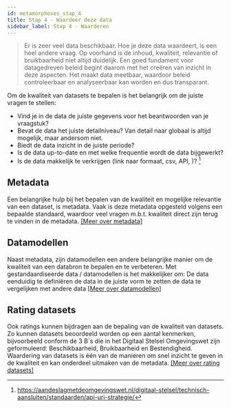 ```yaml
---
id: metamorphoses_stap_4
title: Stap 4 - Waardeer deze data
sidebar_label: Stap 4 - Waarderen
---
```

> Er is zeer veel data beschikbaar. Hoe je deze data waardeert, is een heel andere vraag. Op voorhand is de inhoud, kwaliteit, relevantie of bruikbaarheid niet altijd duidelijk. Een goed fundament voor datagedreven beleid begint daarom met het creëren van inzicht in deze aspecten. Het maakt data meetbaar, waardoor beleid controleerbaar en analyseerbaar kan worden en dus transparant.

Om de kwaliteit van datasets te bepalen is het belangrijk om de juiste vragen te stellen:

+ Vind je in de data de juiste gegevens voor het beantwoorden van je vraagstuk?
+ Bevat de data het juiste detailniveau? Van detail naar globaal is altijd mogelijk, maar andersom niet.
+ Biedt de data inzicht in de juiste periode?
+ Is de data up-to-date en met welke frequentie wordt de data bijgewerkt? 
+ Is de data makkelijk te verkrijgen (link naar formaat, csv, API, )? [^1]
[^1]: https://aandeslagmetdeomgevingswet.nl/digitaal-stelsel/technisch-aansluiten/standaarden/api-uri-strategie/
## Metadata
Een belangrijke hulp bij het bepalen van de kwaliteit en mogelijke relevantie van een dataset, is metadata. Vaak is deze metadata opgesteld volgens een bepaalde standaard, waardoor veel vragen m.b.t. kwaliteit direct zijn terug te vinden in de metadata.
[[Meer over metadata]]( metamorphoses_metadata.md)
## Datamodellen
Naast metadata, zijn datamodellen een andere belangrijke manier om de kwaliteit van een databron te bepalen en te verbeteren.
Met gestandaardiseerde data / datamodellen is het makkelijker om:
	De data eenduidig te definiëren
	de data in de juiste vorm te zetten
	de data te vergelijken met andere data
[[Meer over datamodellen]]( metamorphoses_datamodellen)

## Rating datasets
Ook ratings kunnen bijdragen aan de bepaling van de kwaliteit van datasets.
Zo kunnen datasets beoordeeld worden op een aantal kenmerken, bijvoorbeeld conform de 3 B´s die in het Digitaal Stelsel Omgevingswet zijn geformuleerd: Beschikbaarheid, Bruikbaarheid en Bestendigheid. Waardering van datasets is één van de manieren om snel inzicht te geven in de kwaliteit en kan onderdeel uitmaken van de metadata.
[[Meer over rating datasets]]( metamorphoses_rating_datasets)